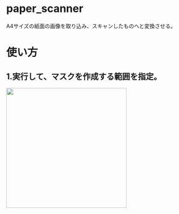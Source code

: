 # paper_scanner
A4サイズの紙面の画像を取り込み、スキャンしたものへと変換させる。
# 使い方
## 1.実行して、マスクを作成する範囲を指定。
<img src="https://user-images.githubusercontent.com/56100173/78098382-e3054800-7419-11ea-91ba-0e8a39a2a757.jpg" width="320px">
